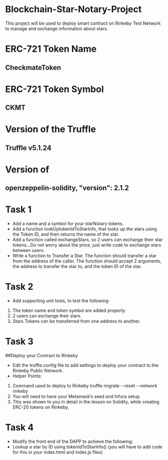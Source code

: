 # Blockchain-Star-Notary-Project
This project will be used to deploy smart contract on Rinkeby Test Network to manage and exchange information about stars.

# ERC-721 Token Name
## CheckmateToken

# ERC-721 Token Symbol
## CKMT

# Version of the Truffle 
## Truffle v5.1.24

# Version of 
## openzeppelin-solidity, "version": 2.1.2

# Task 1
- Add a name and a symbol for your starNotary tokens.
- Add a function lookUptokenIdToStarInfo, that looks up the stars using the Token ID, and then returns the name of the star.
- Add a function called exchangeStars, so 2 users can exchange their star tokens...Do not worry about the price, just write code to exchange stars between users.
- Write a function to Transfer a Star. The function should transfer a star from the address of the caller. The function should accept 2 arguments, the address to transfer the star to, and the token ID of the star.

# Task 2
- Add supporting unit tests, to test the following:
1. The token name and token symbol are added properly.
2. 2 users can exchange their stars.
3. Stars Tokens can be transferred from one address to another.

# Task 3
##Deploy your Contract to Rinkeby

- Edit the truffle.config file to add settings to deploy your contract to the Rinkeby Public Network.
- Helper Points:
1. Command used to deploy to Rinkeby truffle migrate --reset --network rinkeby
2. You will need to have your Metamask’s seed and Infura setup.
3. This was shown to you in detail in the lesson on Solidity, while creating ERC-20 tokens on Rinkeby.

# Task 4
- Modify the front end of the DAPP to achieve the following:
- Lookup a star by ID using tokenIdToStarInfo() (you will have to add code for this in your index.html and index.js files)


